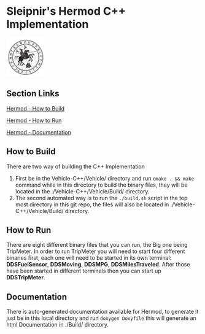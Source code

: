 # Sleipnir's Hermod C++ Implementation

<img src= "../../etc/Team_Image.png" width="100" height="100">

## Section Links

[Hermod - How to Build](#How-to-Build)

[Hermod - How to Run](#How-to-Run)

[Hermod - Documentation](#Documentation)

## How to Build

There are two way of building the C++ Implementation
1. First be in the Vehicle-C++/Vehicle/ directory and run `cmake . && make` command while in this directory to build the binary files, they will be located in the ./Vehicle-C++/Vehicle/Build/ directory.
2. The second automated way is to run the `./build.sh` script in the top most directory in this git repo, the files will also be located in ./Vehicle-C++/Vehicle/Build/ directory.

## How to Run

There are eight different binary files that you can run, the Big one being TripMeter.
In order to run TripMeter you will need to start four different binaries first, each one will need to be started in its own terminal: **DDSFuelSensor**, **DDSMoving**, **DDSMPG**, **DDSMilesTraveled**. After those have been started in different terminals then you can start up **DDSTripMeter**.

## Documentation

There is auto-generated documentation available for Hermod, to generate it just be in this local directory and run `doxygen Doxyfile` this will generate an html Documentation in ./Build/ directory.